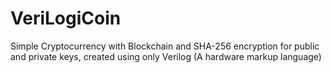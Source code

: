 # VeriLogiCoin
Simple Cryptocurrency with Blockchain and SHA-256 encryption for public and private keys, created using only Verilog (A hardware markup language)
